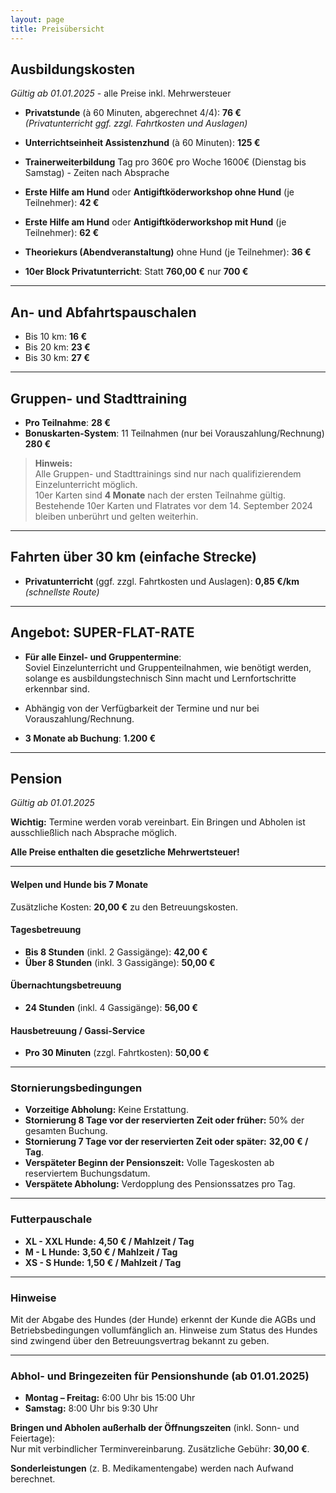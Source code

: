 ```yaml
---
layout: page
title: Preisübersicht
---
```


## Ausbildungskosten

_Gültig ab 01.01.2025_ - alle Preise inkl. Mehrwersteuer

- **Privatstunde** (à 60 Minuten, abgerechnet 4/4): **76 €**  
  *(Privatunterricht ggf. zzgl. Fahrtkosten und Auslagen)*

- **Unterrichtseinheit Assistenzhund** (à 60 Minuten): **125 €**

- **Trainerweiterbildung** Tag pro 360€ pro Woche 1600€ (Dienstag bis Samstag) - Zeiten nach Absprache

- **Erste Hilfe am Hund** oder **Antigiftköderworkshop ohne Hund** (je Teilnehmer): **42 €**

- **Erste Hilfe am Hund** oder **Antigiftköderworkshop mit Hund** (je Teilnehmer): **62 €**

- **Theoriekurs (Abendveranstaltung)** ohne Hund (je Teilnehmer): **36 €**

- **10er Block Privatunterricht**: Statt **760,00 €** nur **700 €**

---

## An- und Abfahrtspauschalen

- Bis 10 km: **16 €**
- Bis 20 km: **23 €**
- Bis 30 km: **27 €**

---

## Gruppen- und Stadttraining

- **Pro Teilnahme**: **28 €**
- **Bonuskarten-System**: 11 Teilnahmen (nur bei Vorauszahlung/Rechnung) **280 €**

> **Hinweis:**  
> Alle Gruppen- und Stadttrainings sind nur nach qualifizierendem Einzelunterricht möglich.  
> 10er Karten sind **4 Monate** nach der ersten Teilnahme gültig.  
> Bestehende 10er Karten und Flatrates vor dem 14. September 2024 bleiben unberührt und gelten weiterhin.

---

## Fahrten über 30 km (einfache Strecke)

- **Privatunterricht** (ggf. zzgl. Fahrtkosten und Auslagen): **0,85 €/km** *(schnellste Route)*

---

## Angebot: SUPER-FLAT-RATE

- **Für alle Einzel- und Gruppentermine**:  
  Soviel Einzelunterricht und Gruppenteilnahmen, wie benötigt werden, solange es ausbildungstechnisch Sinn macht und Lernfortschritte erkennbar sind.

- Abhängig von der Verfügbarkeit der Termine und nur bei Vorauszahlung/Rechnung.

- **3 Monate ab Buchung**: **1.200 €**

---

## Pension

_Gültig ab 01.01.2025_

**Wichtig:** Termine werden vorab vereinbart. Ein Bringen und Abholen ist ausschließlich nach Absprache möglich.

**Alle Preise enthalten die gesetzliche Mehrwertsteuer!**

---

#### Welpen und Hunde bis 7 Monate
Zusätzliche Kosten: **20,00 €** zu den Betreuungskosten.

#### Tagesbetreuung
- **Bis 8 Stunden** (inkl. 2 Gassigänge): **42,00 €**
- **Über 8 Stunden** (inkl. 3 Gassigänge): **50,00 €**

#### Übernachtungsbetreuung
- **24 Stunden** (inkl. 4 Gassigänge): **56,00 €**

#### Hausbetreuung / Gassi-Service
- **Pro 30 Minuten** (zzgl. Fahrtkosten): **50,00 €**

---

### Stornierungsbedingungen
- **Vorzeitige Abholung:** Keine Erstattung.
- **Stornierung 8 Tage vor der reservierten Zeit oder früher:** 50% der gesamten Buchung.
- **Stornierung 7 Tage vor der reservierten Zeit oder später:** **32,00 € / Tag**.
- **Verspäteter Beginn der Pensionszeit:** Volle Tageskosten ab reserviertem Buchungsdatum.
- **Verspätete Abholung:** Verdopplung des Pensionssatzes pro Tag.

---

### Futterpauschale
- **XL - XXL Hunde:** **4,50 € / Mahlzeit / Tag**
- **M - L Hunde:** **3,50 € / Mahlzeit / Tag**
- **XS - S Hunde:** **1,50 € / Mahlzeit / Tag**

---

### Hinweise
Mit der Abgabe des Hundes (der Hunde) erkennt der Kunde die AGBs und Betriebsbedingungen vollumfänglich an. Hinweise zum Status des Hundes sind zwingend über den Betreuungsvertrag bekannt zu geben.

---

### Abhol- und Bringezeiten für Pensionshunde (ab 01.01.2025)
- **Montag – Freitag:** 6:00 Uhr bis 15:00 Uhr
- **Samstag:** 8:00 Uhr bis 9:30 Uhr

**Bringen und Abholen außerhalb der Öffnungszeiten** (inkl. Sonn- und Feiertage):  
Nur mit verbindlicher Terminvereinbarung. Zusätzliche Gebühr: **30,00 €**.

**Sonderleistungen** (z. B. Medikamentengabe) werden nach Aufwand berechnet.